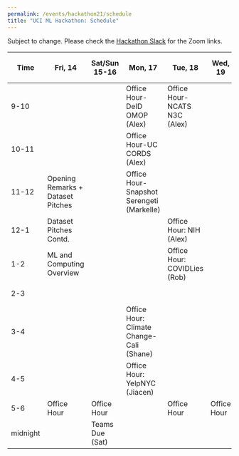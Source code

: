 ```yaml
---
permalink: /events/hackathon21/schedule
title: "UCI ML Hackathon: Schedule"
---
```


Subject to change. Please check the [Hackathon Slack](http://uciml-hackathon.slack.com) for the Zoom links.



| Time     	| Fri, 14                           	| Sat/Sun 15-16 	| Mon, 17                                                 	| Tue, 18                                          	| Wed, 19                                                          	| Thurs-Sat, 20-22 	| Sun, 23                            	|
|----------	|-----------------------------------	|---------------	|---------------------------------------------------------	|--------------------------------------------------	|------------------------------------------------------------------	|------------------	|------------------------------------	|
| 9-10    	|  	|               	|             Office Hour-DeID OMOP (Alex)                                            	|  	Office Hour-NCATS N3C (Alex)|                                                                  	|                  	|                                    	|
| 10-11    	|  	|               	|            Office Hour-UC CORDS (Alex)                                             	|  	|                                                                  	|                  	|                                    	|
| 11-12    	| Opening Remarks + Dataset Pitches             	|               	|        Office Hour-Snapshot Serengeti (Markelle)                                                 	|                                                  	|                                                                  	|                  	|                                    	|
| 12-1     	| Dataset Pitches Contd.  	|               	|                                                         	|   Office Hour: NIH (Alex)                                                	|                                                                	|                  	|                                    	|
| 1-2      	| ML and Computing Overview                                  	|               	| |            Office Hour: COVIDLies (Rob)                                                      	|                  	|                                    	|
| 2-3      	|                                   	|               	|  |   	|                                                                  	|                  	| Submissions Due, 3pm               	|
| 3-4      	|                                   	|               	|      Office Hour: Climate Change- Cali (Shane)                                                  	|                                                  	|   	|                  	| Closing Remarks  	|
| 4-5      	|                        	|   	|    Office Hour: YelpNYC  (Jiacen)                                       	|                                      	|                                                       	|       	|                                    	|
| 5-6      	| Office Hour                       	| Office Hour   	|                                             	| Office Hour                                      	| Office Hour                                                      	| Office Hour      	|                                    	|
| midnight 	|                                   	| Teams Due (Sat)     	|                                                         	|                                                  	|                                                                  	|                  	|                                    	|